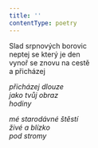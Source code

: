 ```yaml
---
title: ''
contentType: poetry
---
```


<section>

Slad srpnových borovic  
neptej se který je den  
vynoř se znovu na cestě  
a přicházej

_přicházej dlouze  
jako tvůj obraz  
hodiny_

</section>

<section>

_mé starodávné štěstí  
živé a blízko  
pod stromy_

</section>
